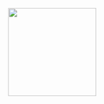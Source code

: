 
<div>
  <a href="https://github.com/Gleycykelly">
  <img height="180em" src="https://github-readme-stats.vercel.app/api/top-langs/?username=Gleycykelly&layout=compact&langs_count=7&theme=dracula"/>
</div>

          
          
